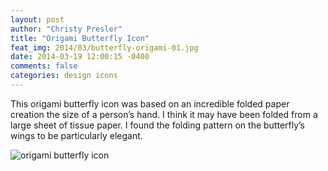 ```yaml
---
layout: post
author: "Christy Presler"
title: "Origami Butterfly Icon"
feat_img: 2014/03/butterfly-origami-01.jpg
date: 2014-03-19 12:00:15 -0400
comments: false
categories: design icons
---
```

This origami butterfly icon was based on an incredible folded paper creation the size of a person’s hand. I think it may have been folded from a large sheet of tissue paper. I found the folding pattern on the butterfly’s wings to be particularly elegant.

<div class="row">
    <div class="col-sm-6 col-sm-offset-3">
        <img src="{{ site.blog_img_url | prepend: site.url }}{{page.feat_img}}" alt="origami butterfly icon" />
    </div>
</div>